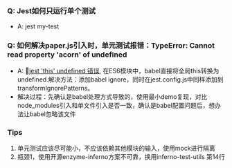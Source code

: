 ### Q: Jest如何只运行单个测试

- A: jest my-test

### Q: 如何解决paper.js引入时，单元测试报错：TypeError: Cannot read property 'acorn' of undefined

- A: [jest 'this' undefined 错误](https://github.com/facebook/jest/issues/3970#issuecomment-328703877), 在ES6模块中，babel直接将全局this转换为undefined.解决方法：添加babel ignore，同时在jest.config.js中同样添加到transformIgnorePatterns。
- 解决过程：先确认是babel处理方式导致的，使用最小demo复现，对比node_modules引入和单文件引入是否一致，确认是babel配置问题后，想办法让babel忽略该文件

### Tips

1. 单元测试应该尽可能小，不应该依赖其他模块的输入，使用mock进行隔离
2. 瓶颈1，使用开源enzyme-inferno方案不可靠，换用inferno-test-utils
第14行
